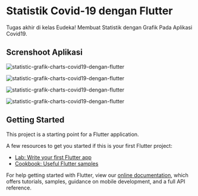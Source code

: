 # Statistik Covid-19 dengan Flutter

Tugas akhir di kelas Eudeka! Membuat Statistik dengan Grafik Pada Aplikasi Covid19.

## Screnshoot Aplikasi

![statistic-grafik-charts-covid19-dengan-flutter](https://github.com/barnabassarbunan/statistic-grafik-charts-covid19-dengan-flutter/blob/master/screnshoot_app/photo6194906660355549641.jpg)

![statistic-grafik-charts-covid19-dengan-flutter](https://github.com/barnabassarbunan/statistic-grafik-charts-covid19-dengan-flutter/blob/master/screnshoot_app/photo6194906660355549642.jpg)

![statistic-grafik-charts-covid19-dengan-flutter](https://github.com/barnabassarbunan/statistic-grafik-charts-covid19-dengan-flutter/blob/master/screnshoot_app/photo6194906660355549643.jpg)

![statistic-grafik-charts-covid19-dengan-flutter](https://github.com/barnabassarbunan/statistic-grafik-charts-covid19-dengan-flutter/blob/master/screnshoot_app/photo6194906660355549644.jpg)

## Getting Started

This project is a starting point for a Flutter application.

A few resources to get you started if this is your first Flutter project:

- [Lab: Write your first Flutter app](https://flutter.dev/docs/get-started/codelab)
- [Cookbook: Useful Flutter samples](https://flutter.dev/docs/cookbook)

For help getting started with Flutter, view our
[online documentation](https://flutter.dev/docs), which offers tutorials,
samples, guidance on mobile development, and a full API reference.
